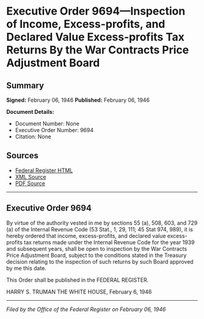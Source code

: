 # Executive Order 9694—Inspection of Income, Excess-profits, and Declared Value Excess-profits Tax Returns By the War Contracts Price Adjustment Board

## Summary

**Signed:** February 06, 1946
**Published:** February 06, 1946

**Document Details:**
- Document Number: None
- Executive Order Number: 9694
- Citation: None

## Sources
- [Federal Register HTML](https://www.presidency.ucsb.edu/documents/executive-order-9694-inspection-income-excess-profits-and-declared-value-excess-profits)
- [XML Source](None)
- [PDF Source](None)

---

## Executive Order 9694

By virtue of the authority vested in me by sections 55 (a), 508, 603, and 729 (a) of the Internal Revenue Code (53 Stat., 1, 29, 111; 45 Stat 974, 989), it is hereby ordered that income, excess-profits, and declared value excess-profits tax returns made under the Internal Revenue Code for the year 1939 and subsequent years, shall be open to inspection by the War Contracts Price Adjustment Board, subject to the conditions stated in the Treasury decision relating to the inspection of such returns by such Board approved by me this date.

This Order shall be published in the FEDERAL REGISTER.

HARRY S. TRUMAN
THE WHITE HOUSE,
February 6, 1946

---

*Filed by the Office of the Federal Register on February 06, 1946*
